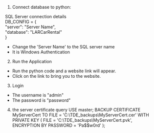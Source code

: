 1. Connect database to python:

SQL Server connection details<br/>
DB_CONFIG = {<br/>
    "server": "Server Name",<br/>
    "database": "LARCarRental"<br/>
}<br/>

- Change the 'Server Name' to the SQL server name
- It is Windows Authentication

2. Run the Application<br/>
- Run the python code and a website link will appear.<br/>
- Click on the link to bring you to the website.

3. Login<br/>
- The username is "admin"<br/>
- The password is "password"

4. the server certificate query
USE master;
BACKUP CERTIFICATE MyServerCert
TO FILE = 'C:\TDE_backups\MyServerCert.cer'
WITH PRIVATE KEY (
    FILE = 'C:\TDE_backups\MyServerCert.pvk',
    ENCRYPTION BY PASSWORD = 'Pa$$w0rd'
);
